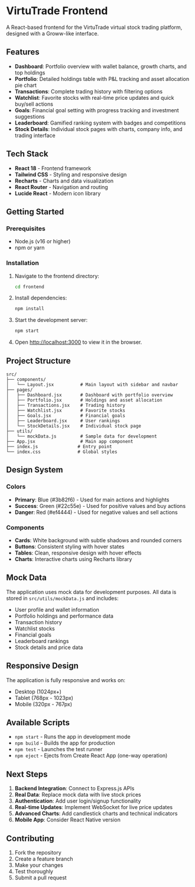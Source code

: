 # VirtuTrade Frontend

A React-based frontend for the VirtuTrade virtual stock trading platform, designed with a Groww-like interface.

## Features

- **Dashboard**: Portfolio overview with wallet balance, growth charts, and top holdings
- **Portfolio**: Detailed holdings table with P&L tracking and asset allocation pie chart
- **Transactions**: Complete trading history with filtering options
- **Watchlist**: Favorite stocks with real-time price updates and quick buy/sell actions
- **Goals**: Financial goal setting with progress tracking and investment suggestions
- **Leaderboard**: Gamified ranking system with badges and competitions
- **Stock Details**: Individual stock pages with charts, company info, and trading interface

## Tech Stack

- **React 18** - Frontend framework
- **Tailwind CSS** - Styling and responsive design
- **Recharts** - Charts and data visualization
- **React Router** - Navigation and routing
- **Lucide React** - Modern icon library

## Getting Started

### Prerequisites

- Node.js (v16 or higher)
- npm or yarn

### Installation

1. Navigate to the frontend directory:
   ```bash
   cd frontend
   ```

2. Install dependencies:
   ```bash
   npm install
   ```

3. Start the development server:
   ```bash
   npm start
   ```

4. Open [http://localhost:3000](http://localhost:3000) to view it in the browser.

## Project Structure

```
src/
├── components/
│   └── Layout.jsx          # Main layout with sidebar and navbar
├── pages/
│   ├── Dashboard.jsx       # Dashboard with portfolio overview
│   ├── Portfolio.jsx       # Holdings and asset allocation
│   ├── Transactions.jsx    # Trading history
│   ├── Watchlist.jsx       # Favorite stocks
│   ├── Goals.jsx           # Financial goals
│   ├── Leaderboard.jsx     # User rankings
│   └── StockDetails.jsx    # Individual stock page
├── utils/
│   └── mockData.js         # Sample data for development
├── App.jsx                 # Main app component
├── index.js               # Entry point
└── index.css              # Global styles
```

## Design System

### Colors
- **Primary**: Blue (#3b82f6) - Used for main actions and highlights
- **Success**: Green (#22c55e) - Used for positive values and buy actions
- **Danger**: Red (#ef4444) - Used for negative values and sell actions

### Components
- **Cards**: White background with subtle shadows and rounded corners
- **Buttons**: Consistent styling with hover states
- **Tables**: Clean, responsive design with hover effects
- **Charts**: Interactive charts using Recharts library

## Mock Data

The application uses mock data for development purposes. All data is stored in `src/utils/mockData.js` and includes:

- User profile and wallet information
- Portfolio holdings and performance data
- Transaction history
- Watchlist stocks
- Financial goals
- Leaderboard rankings
- Stock details and price data

## Responsive Design

The application is fully responsive and works on:
- Desktop (1024px+)
- Tablet (768px - 1023px)
- Mobile (320px - 767px)

## Available Scripts

- `npm start` - Runs the app in development mode
- `npm build` - Builds the app for production
- `npm test` - Launches the test runner
- `npm eject` - Ejects from Create React App (one-way operation)

## Next Steps

1. **Backend Integration**: Connect to Express.js APIs
2. **Real Data**: Replace mock data with live stock prices
3. **Authentication**: Add user login/signup functionality
4. **Real-time Updates**: Implement WebSocket for live price updates
5. **Advanced Charts**: Add candlestick charts and technical indicators
6. **Mobile App**: Consider React Native version

## Contributing

1. Fork the repository
2. Create a feature branch
3. Make your changes
4. Test thoroughly
5. Submit a pull request